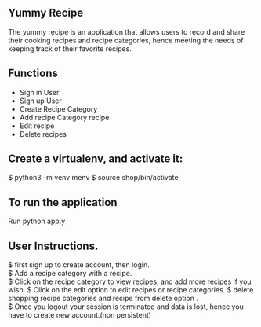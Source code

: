 ## Yummy Recipe 

The yummy recipe is an application that allows users to record and share their cooking recipes and recipe categories, hence meeting the needs of keeping track of their favorite recipes.

## Functions

- Sign in User
- Sign up User
- Create Recipe Category
- Add recipe Category recipe
- Edit recipe
- Delete recipes

## Create a virtualenv, and activate it:

$ python3 -m venv menv 
$ source shop/bin/activate

## To run the application
Run python app.y

## User Instructions.
$ first sign up to create account, then login.   
$ Add a recipe category with a recipe.   
$ Click on the recipe category to view recipes, and add more recipes if you wish.
$ Click on the edit option to edit recipes or recipe categories.
$ delete shopping recipe categories and recipe from delete option .  
$ Once you logout your session is terminated and data is lost, hence you have to create new account.(non persistent)  

